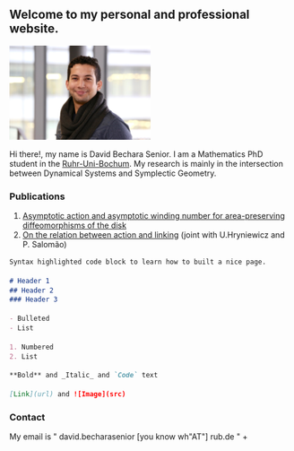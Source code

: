 ## Welcome to my personal and professional website.

<img src="G82A0461.jpeg" width="50%" height="50%">

Hi there!, my name is David Bechara Senior. I am a Mathematics PhD student in the [Ruhr-Uni-Bochum](https://www.ruhr-uni-bochum.de/ffm/index.html.de). My research is mainly in the intersection between Dynamical Systems and Symplectic Geometry.


### Publications

1. [Asymptotic action and asymptotic winding number for area-preserving diffeomorphisms of the disk](https://link.springer.com/content/pdf/10.1007/s40316-021-00173-7.pdf)
2. [On the relation between action and linking](https://www.aimsciences.org/article/doi/10.3934/jmd.2021011) (joint with U.Hryniewicz and P. Salomão)

```markdown
Syntax highlighted code block to learn how to built a nice page.

# Header 1
## Header 2
### Header 3

- Bulleted
- List

1. Numbered
2. List

**Bold** and _Italic_ and `Code` text

[Link](url) and ![Image](src)
```


### Contact
My email is " david.becharasenior [you know wh"AT"] rub.de " +
